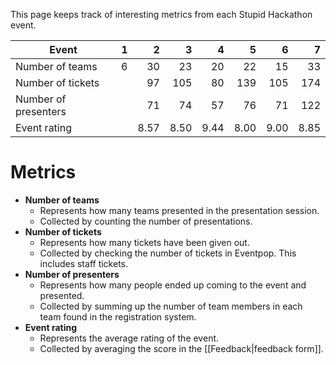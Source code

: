 This page keeps track of interesting metrics from each Stupid Hackathon event.

| Event | 1 | 2 | 3 | 4 | 5 | 6 | 7 |
| ---- | ---:| ---:| ---:| ---:| ---:| ---:| ---:|
| Number of teams | 6 | 30 | 23 | 20 | 22 | 15 | 33 |
| Number of tickets |   | 97 | 105 | 80 | 139 | 105 | 174 |
| Number of presenters |   | 71 | 74 | 57 | 76 | 71 | 122 |
| Event rating |   | 8.57 | 8.50 | 9.44 | 8.00 | 9.00 | 8.85 |

# Metrics

- **Number of teams**
    - Represents how many teams presented in the presentation session.
    - Collected by counting the number of presentations.
- **Number of tickets**
    - Represents how many tickets have been given out.
    - Collected by checking the number of tickets in Eventpop. This includes staff tickets.
- **Number of presenters**
    - Represents how many people ended up coming to the event and presented.
    - Collected by summing up the number of team members in each team found in the registration system.
- **Event rating**
    - Represents the average rating of the event.
    - Collected by averaging the score in the [[Feedback|feedback form]].


